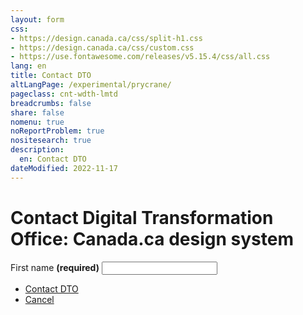 ```yaml
---
layout: form
css:
- https://design.canada.ca/css/split-h1.css
- https://design.canada.ca/css/custom.css
- https://use.fontawesome.com/releases/v5.15.4/css/all.css
lang: en
title: Contact DTO
altLangPage: /experimental/prycrane/
pageclass: cnt-wdth-lmtd
breadcrumbs: false
share: false
nomenu: true
noReportProblem: true
nositesearch: true
description: 
  en: Contact DTO 
dateModified: 2022-11-17
---
```

<h1 property="name" id="wb-cont" dir="ltr"><span class="stacked"><span>Contact Digital Transformation Office</span>: <span>Canada.ca design system</span></span></h1>
<div class="row">
<div class="col-md-7">  
<div class="wb-frmvld">
   <form action="#" method="get" id="validation-example">
   <div class="form-group">
      <label for="fname1" class="required"><span class="field-name">First name</span> <strong class="required" aria-hidden="true">(required)</strong></label>
      <input class="form-control full-width" id="fname1" name="fname1" type="text" autocomplete="given-name" required="required" data-rule-minlength="2" />
  </div>
 <div class="mrgn-tp-xl">
        <ul class="list-inline">
          <li><a href="dtocontact-02-en.html" type="button" class="btn btn-primary btn-lg">Contact DTO</a></li>
          <li><a href="index.html" type="button" class="btn btn-link btn-lg">Cancel</a></li>
        </ul>
      </div>	   
</form>
</div>
  </div>
  </div>
